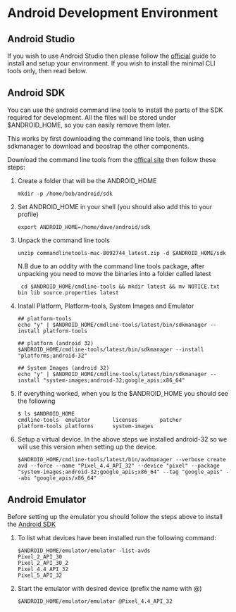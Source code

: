 # Android Development Environment

## Android Studio
If you wish to use Android Studio then please follow the [official](https://developer.android.com/studio/install) guide to install and setup your environment.
If you wish to install the minimal CLI tools only, then read below.

## Android SDK
You can use the android command line tools to install the parts of the SDK required for development.  All the files
will be stored under $ANDROID_HOME, so you can easily remove them later.  

This works by first downloading the command line tools, then using sdkmanager to download and boostrap the other components.

Download the command line tools from the [offical site](https://developer.android.com/studio) then follow these steps:

1) Create a folder that will be the ANDROID_HOME
    ```shell
   mkdir -p /home/bob/android/sdk
    ```
   
2) Set ANDROID_HOME in your shell (you should also add this to your profile)
   ```shell
   export ANDROID_HOME=/home/dave/android/sdk
   ```
   
3) Unpack the command line tools
   ```shell
   unzip commandlinetools-mac-8092744_latest.zip -d $ANDROID_HOME/sdk
   ```
   N.B due to an oddity with the command line tools package, after unpacking you need to
   move the binaries into a folder called latest
   ```shell
    cd $ANDROID_HOME/cmdline-tools && mkdir latest && mv NOTICE.txt bin lib source.properties latest
   ```
   
4) Install Platform, Platform-tools, System Images and Emulator
   ```shell
   ## platform-tools
   echo "y" | $ANDROID_HOME/cmdline-tools/latest/bin/sdkmanager --install platform-tools
   
   ## platform (android 32)
   $ANDROID_HOME/cmdline-tools/latest/bin/sdkmanager --install "platforms;android-32"
   
   ## System Images (android 32)
   echo "y" | $ANDROID_HOME/cmdline-tools/latest/bin/sdkmanager --install "system-images;android-32;google_apis;x86_64"
   ```
   
5) If everything worked, when you ls the $ANDROID_HOME you should see the following
   ```shell
   $ ls $ANDROID_HOME
   cmdline-tools  emulator       licenses       patcher        platform-tools platforms      system-images
   ```
   
6) Setup a virtual device.  In the above steps we installed android-32 so we will use this version when setting up the device.
   ```shell
   $ANDROID_HOME/cmdline-tools/latest/bin/avdmanager --verbose create avd --force --name "Pixel_4.4_API_32" --device "pixel" --package "system-images;android-32;google_apis;x86_64" --tag "google_apis" --abi "google_apis/x86_64"
   ```

## Android Emulator
Before setting up the emulator you should follow the steps above to install the [Android SDK](#Android-SDK)

1) To list what devices have been installed run the following command:
   ```shell
   $ANDROID_HOME/emulator/emulator -list-avds
   Pixel_2_API_30
   Pixel_2_API_30_2
   Pixel_4.4_API_32
   Pixel_5_API_32
   ```
   
2) Start the emulator with desired device (prefix the name with @)
   ```shell
   $ANDROID_HOME/emulator/emulator @Pixel_4.4_API_32
   ```